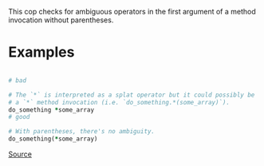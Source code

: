 
This cop checks for ambiguous operators in the first argument of a
method invocation without parentheses.

# Examples

```ruby

# bad

# The `*` is interpreted as a splat operator but it could possibly be
# a `*` method invocation (i.e. `do_something.*(some_array)`).
do_something *some_array
# good

# With parentheses, there's no ambiguity.
do_something(*some_array)
```

[Source](http://www.rubydoc.info/gems/rubocop/RuboCop/Cop/Lint/AmbiguousOperator)